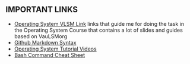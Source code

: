## IMPORTANT LINKS

* [Operating System VLSM Link](https://os.vlsm.org/)
  links that guide me for doing the task in the Operating System Course that contains a lot of slides and guides based on VauLSMorg 
* [Github Markdown Syntax](https://guides.github.com/pdfs/markdown-cheatsheet-online.pdf)
* [Operating System Tutorial Videos](https://www.youtube.com/playlist?list=PLBlnK6fEyqRiVhbXDGLXDk_OQAeuVcp2O)
* [Bash Command Cheat Sheet](https://www.educative.io/blog/bash-shell-command-cheat-sheet)
